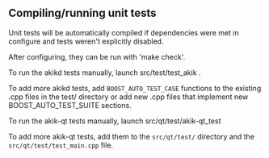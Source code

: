 Compiling/running unit tests
------------------------------------

Unit tests will be automatically compiled if dependencies were met in configure
and tests weren't explicitly disabled.

After configuring, they can be run with 'make check'.

To run the akikd tests manually, launch src/test/test_akik .

To add more akikd tests, add `BOOST_AUTO_TEST_CASE` functions to the existing
.cpp files in the test/ directory or add new .cpp files that
implement new BOOST_AUTO_TEST_SUITE sections.

To run the akik-qt tests manually, launch src/qt/test/akik-qt_test

To add more akik-qt tests, add them to the `src/qt/test/` directory and
the `src/qt/test/test_main.cpp` file.
